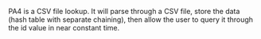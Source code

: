 PA4 is a CSV file lookup. It will parse through a CSV file, store the data (hash table with separate chaining), then allow the user to query it through the id value in near constant time.
